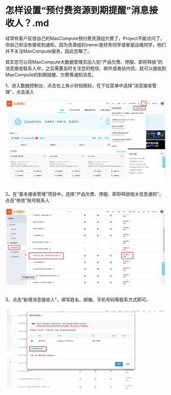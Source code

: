 # 怎样设置“预付费资源到期提醒”消息接收人？.md

经常有客户反馈自己的MaxCompute预付费资源组欠费了，Project不能访问了，但自己却没有接收到通知，因为资源组的owner是财务同学或者是运维同学，他们并不关注MaxCompute服务，因此忽略了。

其实您可以将MaxCompute大数据管理员加入到“产品欠费、停服、即将释放”的消息接收联系人中，之后需要及时关注您的短信、邮件或者站内信，就可以接收到MaxCompute的到期提醒、欠费等通知消息。

1、进入数据控制台，点击右上角小铃铛图标，在下拉菜单中选择“消息接收管理”，点击进入

<div style="text-align:center" align="center">
<img src="/images/怎样设置“预付费资源到期提醒”消息接收人1.png" align="center" />
</div>
</br>

2、在“基本接收管理”项目中，选择“产品欠费、停服、即将释放相关信息通知”，点击“修改”账号联系人

<div style="text-align:center" align="center">
<img src="/images/怎样设置“预付费资源到期提醒”消息接收人2.png" align="center" />
</div>
</br>

3、点击“新增消息接收人”，填写姓名、邮箱、手机号码等联系方式即可。

<div style="text-align:center" align="center">
<img src="/images/怎样设置“预付费资源到期提醒”消息接收人3.png" align="center" />
</div>
</br>
